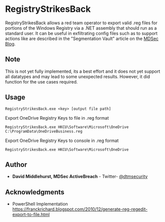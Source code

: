 # RegistryStrikesBack

RegistryStrikesBack allows a red team operator to export valid .reg files for portions of the Windows Registry via a .NET assembly that should run as a standard user. It can be useful in exfiltrating config files such as to support actions like are described in the "Segmentation Vault" article on the [MDSec Blog](https://www.mdsec.co.uk/knowledge-centre/insights/).

## Note

This is not yet fully implemented, its a best effort and it does not yet support all datatypes and may lead to some unexpected results. However, it did function for the use cases required.

## Usage

```
RegistryStrikesBack.exe <key> [output file path]
```

Export OneDrive Registry Keys to file in .reg format

```
RegistryStrikesBack.exe HKCU\Software\Microsoft\OneDrive C:\ProgramData\OneDriveBusiness.reg
```

Export OneDrive Registry Keys to console in .reg format

```
RegistryStrikesBack.exe HKCU\Software\Microsoft\OneDrive
```

## Author
* **David Middlehurst, MDSec ActiveBreach** - Twitter- [@dtmsecurity](https://twitter.com/dtmsecurity)

## Acknowledgments
* PowerShell Implementation https://franckrichard.blogspot.com/2010/12/generate-reg-regedit-export-to-file.html